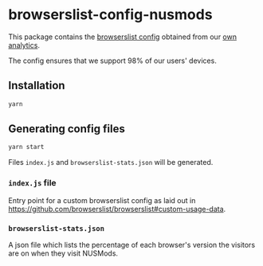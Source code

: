 # browserslist-config-nusmods

This package contains the [browserslist config](https://github.com/browserslist/browserslist) obtained from our [own analytics](https://analytics.nusmods.com).

The config ensures that we support 98% of our users' devices.

## Installation

```sh
yarn
```

## Generating config files

```sh
yarn start
```

Files `index.js` and `browserslist-stats.json` will be generated.

### `index.js` file

Entry point for a custom browserslist config as laid out in https://github.com/browserslist/browserslist#custom-usage-data.

### `browserslist-stats.json`

A json file which lists the percentage of each browser's version the visitors are on when they visit NUSMods.
